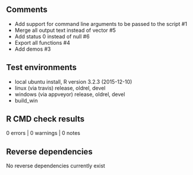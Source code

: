 ## Comments

* Add support for command line arguments to be passed to the script #1
* Merge all output text instead of vector #5
* Add status 0 instead of null #6
* Export all functions #4
* Add demos #3

## Test environments

* local ubuntu install, R version 3.2.3 (2015-12-10)
* linux (via travis) release, oldrel, devel
* windows (via appveyor) release, oldrel, devel
* build_win

## R CMD check results

0 errors | 0 warnings | 0 notes

## Reverse dependencies

No reverse dependencies currently exist
